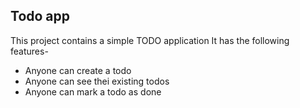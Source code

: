 ## Todo app

This project contains a simple TODO application 
It has the following features-

 - Anyone can create a todo
 - Anyone can see thei existing todos
 - Anyone can mark a todo as done
